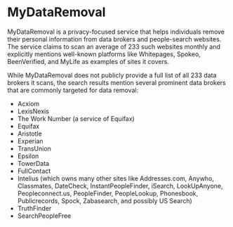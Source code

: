 # MyDataRemoval

MyDataRemoval is a privacy-focused service that helps individuals remove their personal information from data brokers and people-search websites. The service claims to scan an average of 233 such websites monthly and explicitly mentions well-known platforms like Whitepages, Spokeo, BeenVerified, and MyLife as examples of sites it covers.

While MyDataRemoval does not publicly provide a full list of all 233 data brokers it scans, the search results mention several prominent data brokers that are commonly targeted for data removal:

*   Acxiom
*   LexisNexis
*   The Work Number (a service of Equifax)
*   Equifax
*   Aristotle
*   Experian
*   TransUnion
*   Epsilon
*   TowerData
*   FullContact
*   Intelius (which owns many other sites like Addresses.com, Anywho, Classmates, DateCheck, InstantPeopleFinder, iSearch, LookUpAnyone, Peopleconnect.us, PeopleFinder, PeopleLookup, Phonesbook, Publicrecords, Spock, Zabasearch, and possibly US Search)
*   TruthFinder
*   SearchPeopleFree